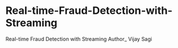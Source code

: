 # Real-time-Fraud-Detection-with-Streaming
Real-time Fraud Detection with Streaming
Author_ Vijay Sagi
